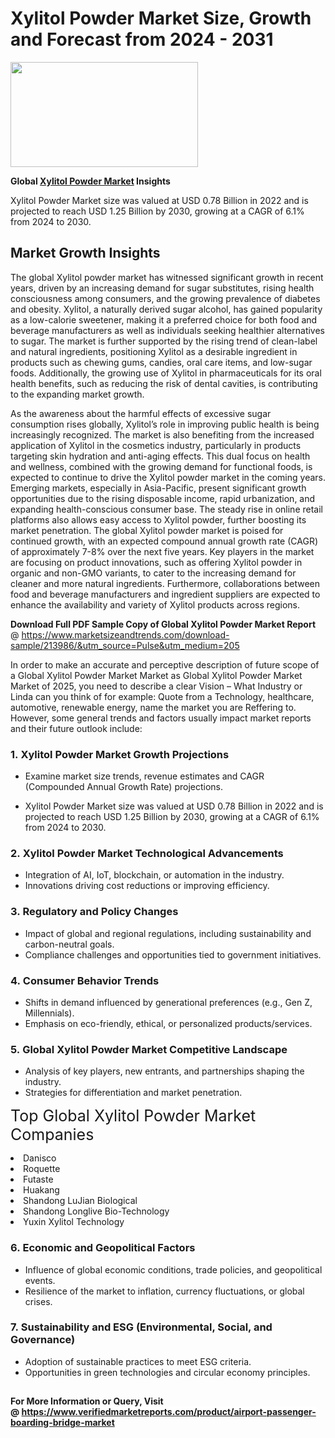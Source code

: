 <H1>Xylitol Powder Market Size, Growth and Forecast from 2024 - 2031</H1><img class="aligncenter size-medium wp-image-584254" src="https://thirdeyenews.in/wp-content/uploads/2024/09/Global-Market-Research-300x168.jpeg" alt="" width="300" height="168" /><p><strong>Global&nbsp;<a href="https://www.marketsizeandtrends.com/download-sample/213986/&amp;utm_source=Pulse&amp;utm_medium=205">Xylitol Powder Market</a> Insights</strong></p><p>Xylitol Powder Market size was valued at USD 0.78 Billion in 2022 and is projected to reach USD 1.25 Billion by 2030, growing at a CAGR of 6.1% from 2024 to 2030.</p><p><h2>Market Growth Insights</h2> <p>The global Xylitol powder market has witnessed significant growth in recent years, driven by an increasing demand for sugar substitutes, rising health consciousness among consumers, and the growing prevalence of diabetes and obesity. Xylitol, a naturally derived sugar alcohol, has gained popularity as a low-calorie sweetener, making it a preferred choice for both food and beverage manufacturers as well as individuals seeking healthier alternatives to sugar. The market is further supported by the rising trend of clean-label and natural ingredients, positioning Xylitol as a desirable ingredient in products such as chewing gums, candies, oral care items, and low-sugar foods. Additionally, the growing use of Xylitol in pharmaceuticals for its oral health benefits, such as reducing the risk of dental cavities, is contributing to the expanding market growth. </p> <p>As the awareness about the harmful effects of excessive sugar consumption rises globally, Xylitol’s role in improving public health is being increasingly recognized. The market is also benefiting from the increased application of Xylitol in the cosmetics industry, particularly in products targeting skin hydration and anti-aging effects. This dual focus on health and wellness, combined with the growing demand for functional foods, is expected to continue to drive the Xylitol powder market in the coming years. Emerging markets, especially in Asia-Pacific, present significant growth opportunities due to the rising disposable income, rapid urbanization, and expanding health-conscious consumer base. The steady rise in online retail platforms also allows easy access to Xylitol powder, further boosting its market penetration. The global Xylitol powder market is poised for continued growth, with an expected compound annual growth rate (CAGR) of approximately 7-8% over the next five years. Key players in the market are focusing on product innovations, such as offering Xylitol powder in organic and non-GMO variants, to cater to the increasing demand for cleaner and more natural ingredients. Furthermore, collaborations between food and beverage manufacturers and ingredient suppliers are expected to enhance the availability and variety of Xylitol products across regions. </p><p><span class=""><strong>Download Full PDF Sample Copy of Global Xylitol Powder Market Report</strong> @ <a href="https://www.marketsizeandtrends.com/download-sample/213986/&amp;utm_source=Pulse&amp;utm_medium=205" target="_blank">https://www.marketsizeandtrends.com/download-sample/213986/&amp;utm_source=Pulse&amp;utm_medium=205</a></span></p><p>In order to make an accurate and perceptive description of future scope of a Global&nbsp;Xylitol Powder Market Market as Global&nbsp;Xylitol Powder Market Market of 2025, you need to describe a clear Vision &ndash; What Industry or Linda can you think of for example: Quote from a Technology, healthcare, automotive, renewable energy, name the market you are Reffering to. However, some general trends and factors usually impact market reports and their future outlook include:</p><h3>1.&nbsp;<strong>Xylitol Powder Market Growth Projections</strong></h3><ul><li>Examine market size trends, revenue estimates and CAGR (Compounded Annual Growth Rate) projections.</li><li><p>Xylitol Powder Market size was valued at USD 0.78 Billion in 2022 and is projected to reach USD 1.25 Billion by 2030, growing at a CAGR of 6.1% from 2024 to 2030.</p></li></ul><h3>2.&nbsp;<strong>Xylitol Powder Market Technological Advancements</strong></h3><ul><li>Integration of AI, IoT, blockchain, or automation in the industry.</li><li>Innovations driving cost reductions or improving efficiency.</li></ul><h3>3.&nbsp;<strong>Regulatory and Policy Changes</strong></h3><ul><li>Impact of global and regional regulations, including sustainability and carbon-neutral goals.</li><li>Compliance challenges and opportunities tied to government initiatives.</li></ul><h3>4.&nbsp;<strong>Consumer Behavior Trends</strong></h3><ul><li>Shifts in demand influenced by generational preferences (e.g., Gen Z, Millennials).</li><li>Emphasis on eco-friendly, ethical, or personalized products/services.</li></ul><h3>5.&nbsp;<strong>Global Xylitol Powder Market Competitive Landscape</strong></h3><ul><li>Analysis of key players, new entrants, and partnerships shaping the industry.</li><li>Strategies for differentiation and market penetration.</li></ul><p data-pm-slice="1 1 []"><span style="color: inherit; font-family: inherit; font-size: 25px;">Top Global Xylitol Powder Market Companies</span></p><div class="" data-test-id=""><p><li>Danisco</li><li> Roquette</li><li> Futaste</li><li> Huakang</li><li> Shandong LuJian Biological</li><li> Shandong Longlive Bio-Technology</li><li> Yuxin Xylitol Technology</li></p></div><h3>6.&nbsp;<strong>Economic and Geopolitical Factors</strong></h3><ul><li>Influence of global economic conditions, trade policies, and geopolitical events.</li><li>Resilience of the market to inflation, currency fluctuations, or global crises.</li></ul><h3>7.&nbsp;<strong>Sustainability and ESG (Environmental, Social, and Governance)</strong></h3><ul><li>Adoption of sustainable practices to meet ESG criteria.</li><li>Opportunities in green technologies and circular economy principles.</li></ul><h2><strong style="font-size: 14px;">For More Information or Query, Visit @&nbsp;</strong><a style="background-color: #ffffff; font-size: 14px;" href="https://www.marketsizeandtrends.com/report/xylitol-powder-market/" target="_blank">https://www.verifiedmarketreports.com/product/airport-passenger-boarding-bridge-market</a></h2>
